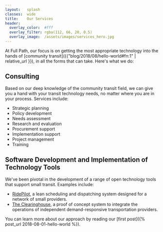 ```yaml
---
layout:   splash
classes:  wide
title:    Our Services
header:
  overlay_color:  #fff
  overlay_filter: rgba(112, 66, 20, 0.5)
  overlay_image:  /assets/images/services_hero.jpg
---
```


At Full Path, our focus is on getting the most appropriate technology into the hands of [community transit]({{"blog/2018/08/hello-world#fn:1" | relative_url }}), in all the forms that can take. Here's what we do:

## Consulting
Based on our deep knowledge of the community transit field, we can give you a hand with your transit technology needs, no matter where you are in your process. Services include:
* Strategic planning
* Policy development
* Needs assessment
* Research and evaluation
* Procurement support
* Implementation support
* Project management
* Training

## Software Development and Implementation of Technology Tools
We've been pivotal in the development of a range of open technology tools that support small transit. Examples include:
* [RidePilot](https://github.com/camsys/ridepilot "The current active fork of RidePilot"), a lean scheduling and dispatching system designed for a network of small providers.
* [The Clearinghouse](https://github.com/rideconnection/clearinghouse "The demand-responsive transportation clearinghouse"), a proof of concept system to integrate the operations of independent demand-responsive transportation providers.

You can learn more about our approach by reading our [first post]({% post_url 2018-08-01-hello-world %}).
